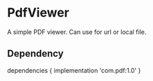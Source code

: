 # PdfViewer
A simple PDF viewer. Can use for url or local file.

## Dependency
dependencies {
    implementation 'com.pdf:1.0'
}
